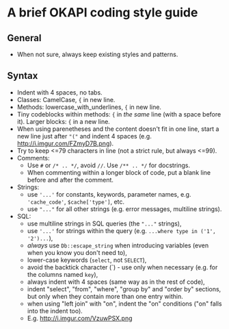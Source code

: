 # A brief OKAPI coding style guide

## General

- When not sure, always keep existing styles and patterns.

## Syntax

- Indent with 4 spaces, no tabs.
- Classes: CamelCase, `{` in new line.
- Methods: lowercase_with_underlines, `{` in new line.
- Tiny codeblocks within methods: `{` in *the same* line (with a space before
  it). Larger blocks: `{` in a new line.
- When using parenetheses and the content doesn't fit in one line, start
  a new line just after `"("` and indent 4 spaces (e.g.
  http://i.imgur.com/FZmyD7B.png).
- Try to keep <=79 characters in line (not a strict rule, but always <=99).
- Comments:
  - Use `#` or `/* .. */`, avoid `//`. Use `/** .. */` for docstrings.
  - When commenting within a longer block of code, put a blank line before
    and after the comment.
- Strings:
  - use `'...'` for constants, keywords, parameter names, e.g.
    `'cache_code'`, `$cache['type']`, etc.
  - use `"..."` for all other strings (e.g. error messages, multiline strings).
- SQL:
  - use multiline strings in SQL queries (the `"..."` strings),
  - use `'...'` for strings within the query (e.g.
    `...where type in ('1', '2')...`),
  - *always* use `Db::escape_string` when introducing variables (even
    when you know you don't need to),
  - lower-case keywords (`select`, not `SELECT`),
  - avoid the backtick character (\`) - use only when necessary (e.g. for the
    columns named `key`),
  - always indent with 4 spaces (same way as in the rest of code),
  - indent "select", "from", "where", "group by" and "order by" sections,
    but only when they contain more than one entry within.
  - when using "left join" with "on", indent the "on" conditions ("on" falls
    into the indent too).
  - E.g. http://i.imgur.com/VzuwPSX.png
